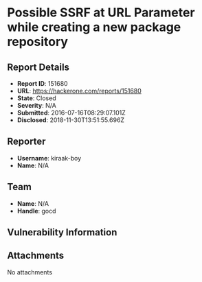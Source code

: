 # Possible SSRF at URL Parameter while creating a new package repository

## Report Details
- **Report ID**: 151680
- **URL**: https://hackerone.com/reports/151680
- **State**: Closed
- **Severity**: N/A
- **Submitted**: 2016-07-16T08:29:07.101Z
- **Disclosed**: 2018-11-30T13:51:55.696Z

## Reporter
- **Username**: kiraak-boy
- **Name**: N/A

## Team
- **Name**: N/A
- **Handle**: gocd

## Vulnerability Information


## Attachments
No attachments
